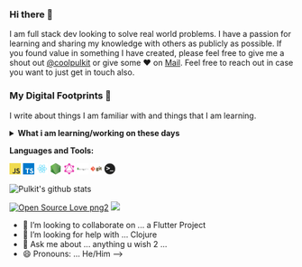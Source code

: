 ### Hi there 👋

I am full stack dev looking to solve real world problems. I have a passion for learning and sharing my knowledge with others as publicly as possible. 
If you found value in something I have created, please feel free to give me a shout out [@coolpulkit](https://github.com/coolpulkit) or give some ♥ on [Mail](mailto:pulkit1848.cse18@chitkara.edu.in). Feel free to reach out in case you want to just get in touch also.

### My Digital Footprints 🌱

I write about things I am familiar with and things that I am learning. 

<details>
 <summary><strong>What i am learning/working on these days</strong></summary>
   - Building better Solutions to Real Time Projects (priority) <br/>
   - Clojure <br/>
   - Working with Google cloud <br/>
   - Building something awesome <br/>
   - Freelancing <br/>
   - React Native 
</details>


**Languages and Tools:**  

<code><img height="20" src="https://raw.githubusercontent.com/github/explore/80688e429a7d4ef2fca1e82350fe8e3517d3494d/topics/javascript/javascript.png"></code>
<code><img height="20" src="https://raw.githubusercontent.com/github/explore/80688e429a7d4ef2fca1e82350fe8e3517d3494d/topics/typescript/typescript.png"></code>
<code><img height="20" src="https://raw.githubusercontent.com/github/explore/80688e429a7d4ef2fca1e82350fe8e3517d3494d/topics/react/react.png"></code>
<code><img height="20" src="https://raw.githubusercontent.com/github/explore/80688e429a7d4ef2fca1e82350fe8e3517d3494d/topics/nodejs/nodejs.png"></code>
<code><img height="20" src="https://raw.githubusercontent.com/github/explore/80688e429a7d4ef2fca1e82350fe8e3517d3494d/topics/graphql/graphql.png"></code>
<code><img height="20" src="https://raw.githubusercontent.com/github/explore/80688e429a7d4ef2fca1e82350fe8e3517d3494d/topics/mongodb/mongodb.png"></code>
<code><img height="20" src="https://raw.githubusercontent.com/github/explore/80688e429a7d4ef2fca1e82350fe8e3517d3494d/topics/git/git.png"></code>
<code><img height="20" src="https://raw.githubusercontent.com/github/explore/80688e429a7d4ef2fca1e82350fe8e3517d3494d/topics/terminal/terminal.png"></code>



![Pulkit's github stats](https://github-readme-stats.vercel.app/api?username=coolpulkit&show_icons=true&hide_border=true)

<p>
 
[![Open Source Love png2](https://badges.frapsoft.com/os/v2/open-source.png?v=103)](https://github.com/ellerbrock/open-source-badges/)
<img src="https://visitor-badge.glitch.me/badge?page_id=coolpulkit.visitor-badge"/> 
</p>

- 👯 I’m looking to collaborate on ... a Flutter Project
- 🤔 I’m looking for help with ... Clojure
- 💬 Ask me about ... anything u wish 2 ...
- 😄 Pronouns: ... He/Him
-->
